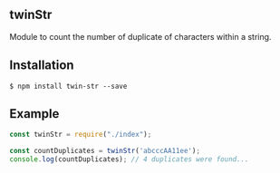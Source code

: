 ## twinStr 

Module to count the number of duplicate of characters within a string.

## Installation

    $ npm install twin-str --save

## Example

```js
const twinStr = require("./index");

const countDuplicates = twinStr('abcccAA11ee');
console.log(countDuplicates); // 4 duplicates were found...
```
